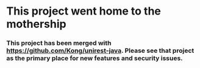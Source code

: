# This project went home to the mothership

### This project has been merged with https://github.com/Kong/unirest-java. Please see that project as the primary place for new features and security issues.

